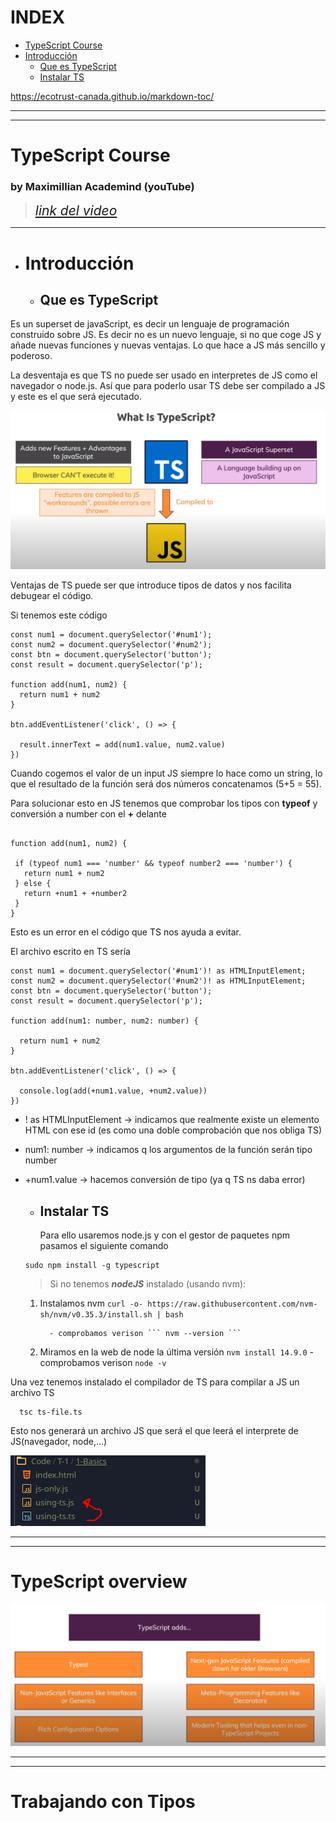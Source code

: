 # INDEX

- [TypeScript Course](#typescript-course)
- [Introducción](#introducci-n)
  - [Que es TypeScript](#que-es-typescript)
  - [Instalar TS](#instalar-ts)

https://ecotrust-canada.github.io/markdown-toc/

---

---

# TypeScript Course

### by Maximillian Academind (youTube)

> <span style="font-size:1.5em;"> [_link del video_](https://www.youtube.com/watch?v=BwuLxPH8IDs&t=581s) </span>

---

- # Introducción
  - ## Que es TypeScript

Es un superset de javaScript, es decir un lenguaje de programación construido sobre JS. Es decir no es un nuevo lenguaje, si no que coge JS y añade nuevas funciones y nuevas ventajas. Lo que hace a JS más sencillo y poderoso.

La desventaja es que TS no puede ser usado en interpretes de JS como el navegador o node.js. Así que para poderlo usar TS debe ser compilado a JS y este es el que será ejecutado.

![error(](images/img-1.png)

Ventajas de TS puede ser que introduce tipos de datos y nos facilita debugear el código.

Si tenemos este código

```
const num1 = document.querySelector('#num1');
const num2 = document.querySelector('#num2');
const btn = document.querySelector('button');
const result = document.querySelector('p');

function add(num1, num2) {
  return num1 + num2
}

btn.addEventListener('click', () => {

  result.innerText = add(num1.value, num2.value)
})

```

Cuando cogemos el valor de un input JS siempre lo hace como un string, lo que el resultado de la función será dos números concatenamos (5+5 = 55).

Para solucionar esto en JS tenemos que comprobar los tipos con **typeof** y conversión a number con el **+** delante

```

function add(num1, num2) {

 if (typeof num1 === 'number' && typeof number2 === 'number') {
   return num1 + num2
 } else {
   return +num1 + +number2
 }
}

```

Esto es un error en el código que TS nos ayuda a evitar.

El archivo escrito en TS sería

```
const num1 = document.querySelector('#num1')! as HTMLInputElement;
const num2 = document.querySelector('#num2')! as HTMLInputElement;
const btn = document.querySelector('button');
const result = document.querySelector('p');

function add(num1: number, num2: number) {

  return num1 + num2
}

btn.addEventListener('click', () => {

  console.log(add(+num1.value, +num2.value))
})

```

- ! as HTMLInputElement -> indicamos que realmente existe un elemento HTML con ese id (es como una doble comprobación que nos obliga TS)
- num1: number -> indicamos q los argumentos de la función serán tipo number
- +num1.value -> hacemos conversión de tipo (ya q TS ns daba error)

  - ## Instalar TS
    Para ello usaremos node.js y con el gestor de paquetes npm pasamos el siguiente comando

  ```
  sudo npm install -g typescript
  ```

  > Si no tenemos **_nodeJS_** instalado (usando nvm):

  1.  Instalamos nvm
      `curl -o- https://raw.githubusercontent.com/nvm-sh/nvm/v0.35.3/install.sh | bash`

            - comprobamos verison ``` nvm --version ```

  2.  Miramos en la web de node la última versión
      `nvm install 14.9.0` - comprobamos verison `node -v`

Una vez tenemos instalado el compilador de TS para compilar a JS un archivo TS

```
  tsc ts-file.ts
```

Esto nos generará un archivo JS que será el que leerá el interprete de JS(navegador, node,...)

![error](images/img-2.png)

---

---

# TypeScript overview

![error](images/img-3.png)

---

---

# Trabajando con Tipos

